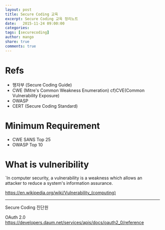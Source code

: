 ```yaml
---
layout: post
title: Secure Coding 교육
excerpt: Secure Coding 교육 정리노트
date:   2015-11-24 09:00:00
categories:
tags: [securecoding]
author: mango
share: true
comments: true  
---
```


# Refs

* 행자부 (Secure Coding Guide)
* CWE (Mitre's Common Weakness Enumeration) cf)CVE(Common Vulnerability Exposure)
* OWASP
* CERT (Secure Coding Standard)

# Minimum Requirement

* CWE SANS Top 25
* OWASP Top 10

# What is vulneribility

`In computer security, a vulnerability is a weakness which allows an attacker to reduce a system's information assurance.

https://en.wikipedia.org/wiki/Vulnerability_(computing)

----

Secure Coding 진단원 

OAuth 2.0 https://developers.daum.net/services/apis/docs/oauth2_0/reference

